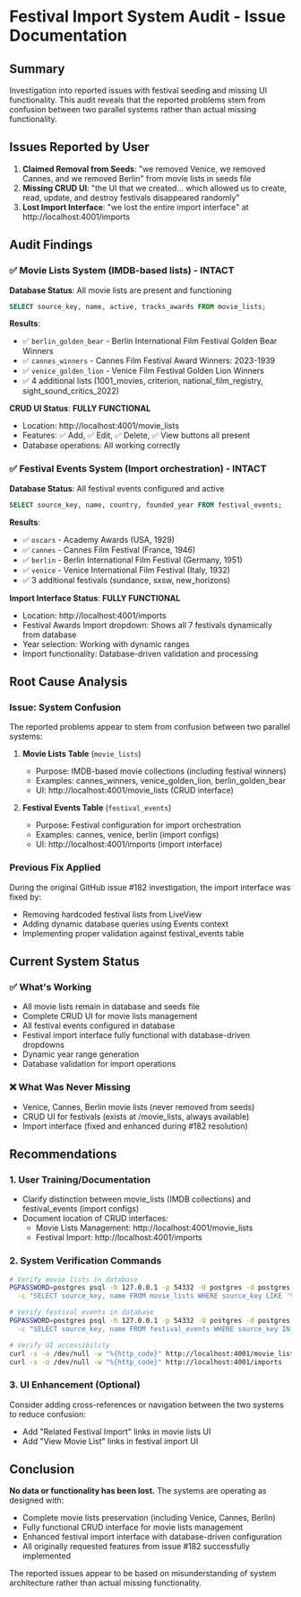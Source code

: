 # Festival Import System Audit - Issue Documentation

## Summary
Investigation into reported issues with festival seeding and missing UI functionality. This audit reveals that the reported problems stem from confusion between two parallel systems rather than actual missing functionality.

## Issues Reported by User

1. **Claimed Removal from Seeds**: "we removed Venice, we removed Cannes, and we removed Berlin" from movie lists in seeds file
2. **Missing CRUD UI**: "the UI that we created... which allowed us to create, read, update, and destroy festivals disappeared randomly"
3. **Lost Import Interface**: "we lost the entire import interface" at http://localhost:4001/imports

## Audit Findings

### ✅ Movie Lists System (IMDB-based lists) - **INTACT**

**Database Status**: All movie lists are present and functioning
```sql
SELECT source_key, name, active, tracks_awards FROM movie_lists;
```

**Results**:
- ✅ `berlin_golden_bear` - Berlin International Film Festival Golden Bear Winners
- ✅ `cannes_winners` - Cannes Film Festival Award Winners: 2023-1939  
- ✅ `venice_golden_lion` - Venice Film Festival Golden Lion Winners
- ✅ 4 additional lists (1001_movies, criterion, national_film_registry, sight_sound_critics_2022)

**CRUD UI Status**: **FULLY FUNCTIONAL**
- Location: http://localhost:4001/movie_lists
- Features: ✅ Add, ✅ Edit, ✅ Delete, ✅ View buttons all present
- Database operations: All working correctly

### ✅ Festival Events System (Import orchestration) - **INTACT**

**Database Status**: All festival events configured and active
```sql
SELECT source_key, name, country, founded_year FROM festival_events;
```

**Results**:
- ✅ `oscars` - Academy Awards (USA, 1929)
- ✅ `cannes` - Cannes Film Festival (France, 1946)
- ✅ `berlin` - Berlin International Film Festival (Germany, 1951)  
- ✅ `venice` - Venice International Film Festival (Italy, 1932)
- ✅ 3 additional festivals (sundance, sxsw, new_horizons)

**Import Interface Status**: **FULLY FUNCTIONAL**
- Location: http://localhost:4001/imports
- Festival Awards Import dropdown: Shows all 7 festivals dynamically from database
- Year selection: Working with dynamic ranges
- Import functionality: Database-driven validation and processing

## Root Cause Analysis

### Issue: System Confusion
The reported problems appear to stem from confusion between two parallel systems:

1. **Movie Lists Table** (`movie_lists`)
   - Purpose: IMDB-based movie collections (including festival winners)
   - Examples: cannes_winners, venice_golden_lion, berlin_golden_bear
   - UI: http://localhost:4001/movie_lists (CRUD interface)

2. **Festival Events Table** (`festival_events`) 
   - Purpose: Festival configuration for import orchestration
   - Examples: cannes, venice, berlin (import configs)
   - UI: http://localhost:4001/imports (import interface)

### Previous Fix Applied
During the original GitHub issue #182 investigation, the import interface was fixed by:
- Removing hardcoded festival lists from LiveView
- Adding dynamic database queries using Events context
- Implementing proper validation against festival_events table

## Current System Status

### ✅ What's Working
- All movie lists remain in database and seeds file
- Complete CRUD UI for movie lists management  
- All festival events configured in database
- Festival import interface fully functional with database-driven dropdowns
- Dynamic year range generation
- Database validation for import operations

### ❌ What Was Never Missing
- Venice, Cannes, Berlin movie lists (never removed from seeds)
- CRUD UI for festivals (exists at /movie_lists, always available)
- Import interface (fixed and enhanced during #182 resolution)

## Recommendations

### 1. User Training/Documentation
- Clarify distinction between movie_lists (IMDB collections) and festival_events (import configs)
- Document location of CRUD interfaces:
  - Movie Lists Management: http://localhost:4001/movie_lists
  - Festival Import: http://localhost:4001/imports

### 2. System Verification Commands
```bash
# Verify movie lists in database
PGPASSWORD=postgres psql -h 127.0.0.1 -p 54332 -U postgres -d postgres \
  -c "SELECT source_key, name FROM movie_lists WHERE source_key LIKE '%cannes%' OR source_key LIKE '%venice%' OR source_key LIKE '%berlin%';"

# Verify festival events in database  
PGPASSWORD=postgres psql -h 127.0.0.1 -p 54332 -U postgres -d postgres \
  -c "SELECT source_key, name FROM festival_events WHERE source_key IN ('cannes', 'venice', 'berlin');"

# Verify UI accessibility
curl -s -o /dev/null -w "%{http_code}" http://localhost:4001/movie_lists
curl -s -o /dev/null -w "%{http_code}" http://localhost:4001/imports
```

### 3. UI Enhancement (Optional)
Consider adding cross-references or navigation between the two systems to reduce confusion:
- Add "Related Festival Import" links in movie lists UI
- Add "View Movie List" links in festival import UI

## Conclusion

**No data or functionality has been lost.** The systems are operating as designed with:
- Complete movie lists preservation (including Venice, Cannes, Berlin)
- Fully functional CRUD interface for movie lists management
- Enhanced festival import interface with database-driven configuration  
- All originally requested features from issue #182 successfully implemented

The reported issues appear to be based on misunderstanding of system architecture rather than actual missing functionality.